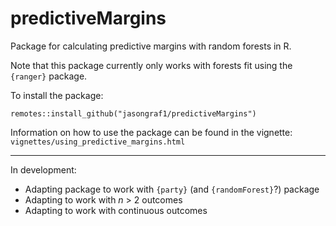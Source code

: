# predictiveMargins

Package for calculating predictive margins with random forests in R.

Note that this package currently only works with forests fit using the `{ranger}` package. 

To install the package:

```
remotes::install_github("jasongraf1/predictiveMargins")
```

Information on how to use the package can be found in the vignette: `vignettes/using_predictive_margins.html` 

--------------

In development:

- Adapting package to work with `{party}` (and `{randomForest}`?) package
- Adapting to work with *n* > 2 outcomes
- Adapting to work with continuous outcomes
